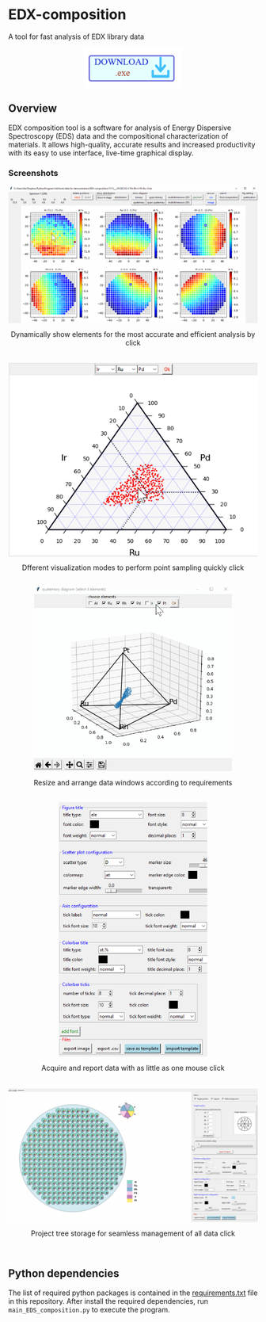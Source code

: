 # EDX-composition
A tool for fast analysis of EDX library data

<p align="center">
    <a href="https://ruhr-uni-bochum.sciebo.de/s/kKlMF7rXFwJeYIr" target="_blank">
        <img align="center" width = "200" alt="download" src="/assets/download_logo1.png"/>
    </a>
</p>

## Overview
EDX composition tool is a software for analysis of Energy Dispersive Spectroscopy (EDS) data and the compositional characterization of materials. It allows high-quality, accurate results and increased productivity with its easy to use interface, live-time graphical display. 

### Screenshots

<div align = "center">
  <img align = "center" width = "600" src = "/assets/image1.gif" title = "Dynamically show elements for the most accurate and efficient analysis by click">
<p align = "center">Dynamically show elements for the most accurate and efficient analysis by click</p> <br>
    <img align = "center" width = "600" src = "/assets/image2.png"/>
        <p align = "center"> Dfferent visualization modes to perform point sampling quickly click</p><br>     
    <img align = "center" width = "400" src = "/assets/image3.gif"/>
        <p align = "center"> Resize and arrange data windows according to requirements</p><br>
    <img align = "center" width = "300" src = "/assets/image4.png"/>
        <p align = "center"> Acquire and report data with as little as one mouse click</p><br>
    <img align = "center" width = "600" src = "/assets/image5.png"/>
        <p align = "center"> Project tree storage for seamless management of all data click</p><br>
</div>


## Python dependencies
The list of required python packages is contained in the [requirements.txt](requirements.txt) file in this repository. After install the required dependencies, run `main_EDS_composition.py` to execute the program.
